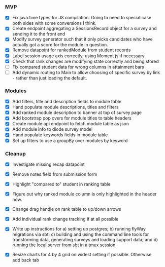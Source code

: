 
### MVP 

* [x] Fix java.time types for JS compilation. Going to need to special case both sides with some conversions I think.
* [x] Create endpoint aggregating a SessionsRecord object for a survey and sending it to the front end
* [x] Modify survey generator such that it only picks candidates who have actually got a score for the module in question.
* [x] Remove datapoint for rankedModule from student records
* [x] Label session usage axis correctly, using Moment js if necessary
* [x] Check that rank changes are modifying state correctly and being stored
* [ ] Fix compared student data for wrong columns in attainment bars
* [ ] Add dynamic routing to Main to allow choosing of specific survey by link - rather than just loading the default.

### Modules 

* [x] Add filters, title and description fields to module table
* [x] Hand populate module descriptions, titles and filters
* [x] Add ranked module description to banner at top of survey page
* [x] Add bootstrap pop overs for module titles to table headers
* [x] Create module api endpoint to fetch module table as json
* [x] Add module info to diode survey model
* [x] Hand populate keywords fields in module table
* [x] Set up filters to use a groupBy over modules by keyword

### Cleanup 

* [x] Investigate missing recap datapoint
* [x] Remove notes field from submission form
* [x] Highlight "compared to" student in ranking table
* [x] Figure out why ranked module column is only highlighted in the header now.
* [x] Change drag handle on rank table to up/down arrows
* [x] Add individual rank change tracking if at all possible
* [x] Write up instructions for a) setting up postgres; b) running flyWay migrations via sbt; c) building and using the 
command line tools for transforming data, generating surveys and loading support data; and d) running the local server 
from sbt in a tmux session
* [x] Resize charts for 4 by 4 grid on widest setting if possible. Otherwise add back tab
 